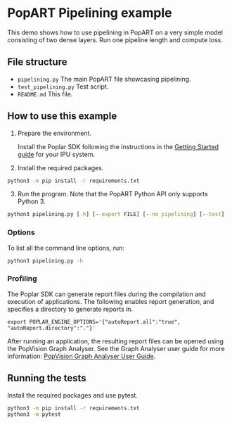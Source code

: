 <!-- Copyright (c) 2020 Graphcore Ltd. All rights reserved. -->
# PopART Pipelining example

This demo shows how to use pipelining in PopART on a very simple model
consisting of two dense layers. Run one pipeline length and compute loss.

## File structure

* `pipelining.py` The main PopART file showcasing pipelining.
* `test_pipelining.py` Test script.
* `README.md` This file.

## How to use this example

1) Prepare the environment.

   Install the Poplar SDK following the instructions in the [Getting Started guide](https://docs.graphcore.ai/en/latest/getting-started.html) for your IPU system.

2) Install the required packages.

```cmd
python3 -m pip install -r requirements.txt
```

3) Run the program. Note that the PopART Python API only supports Python 3.

```cmd
python3 pipelining.py [-h] [--export FILE] [--no_pipelining] [--test]
```

### Options

To list all the command line options, run:

```cmd
python3 pipelining.py -h
```

### Profiling

The Poplar SDK can generate report files during the compilation and execution of applications.
The following enables report generation, and specifies a directory to generate reports in.

```
export POPLAR_ENGINE_OPTIONS='{"autoReport.all":"true", "autoReport.directory":"."}'
```

After running an application, the resulting report files can be opened using the PopVision Graph Analyser.
See the Graph Analyser user guide for more information:
[PopVision Graph Analyser User Guide](https://docs.graphcore.ai/projects/graph-analyser-userguide/en/3.11.2/).

## Running the tests

Install the required packages and use pytest.

```cmd
python3 -m pip install -r requirements.txt
python3 -m pytest
```
